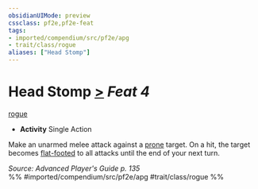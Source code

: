 ```yaml
---
obsidianUIMode: preview
cssclass: pf2e,pf2e-feat
tags:
- imported/compendium/src/pf2e/apg
- trait/class/rogue
aliases: ["Head Stomp"]
---
```

# Head Stomp  [>](chapter-9-playing-the-game.md#Actions "Single Action") *Feat 4*  
[rogue](rules/traits/rogue.md)  

- **Activity** Single Action

Make an unarmed melee attack against a [prone](conditions.md#Prone) target. On a hit, the target becomes [flat-footed](conditions.md#Flat-footed) to all attacks until the end of your next turn.

*Source: Advanced Player's Guide p. 135*  
%% #imported/compendium/src/pf2e/apg #trait/class/rogue %%